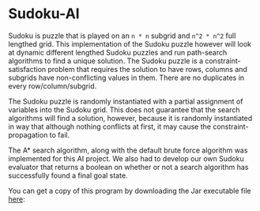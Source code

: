 # Sudoku-AI
Sudoku is puzzle that is played on an ```n * n``` subgrid and ```n^2 * n^2``` full lengthed grid. This implementation of the Sudoku puzzle however will look at dynamic different lengthed Sudoku puzzles and run path-search algorithms to find a unique solution. The Sudoku puzzle is a constraint-satisfaction problem that requires the solution to have rows, columns and subgrids have non-conflicting values in them. There are no duplicates in every row/column/subgrid. 

The Sudoku puzzle is randomly instantiated with a partial assignment of variables into the Sudoku grid. This does not guarantee that the search algorithms will find a solution, however, because it is randomly instantiated in way that although nothing conflicts at first, it may cause the constraint-propagation to fail.

The A* search algorithm, along with the default brute force algorithm was implemented for this AI project. We also had to develop our own Sudoku evaluator that returns a boolean on whether or not a search algorithm has successfully found a final goal state.

You can get a copy of this program by downloading the Jar executable file <a href="https://github.com/yvang121/Sudoku-AI/blob/master/out/artifacts/Sudoku_AI_jar/Sudoku-AI.jar?raw=true">here</a>:


